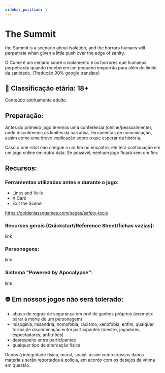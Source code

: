```yaml
---
sidebar_position: 1
---
```


# The Summit

the Summit is a scenario about isolation, and the horrors humans will perpetrate when given a little
push over the edge of sanity. 

O Cume é um cenário sobre o isolamento e os horrores que humanos perpetrarão quando receberem um pequeno empurrão para além do limite da sanidade. (Tradução 90% google translate)



## 🔴 Classificação etária: 18+
Conteúdo estritamente adulto.



## Preparação:
Antes do primeiro jogo teremos uma conferência (online/pessoalmente), onde discutiremos os limites da narrativa, ferramentas de comunicação, assim como uma breve explicação sobre o que esperar da história.

Caso o one-shot não chegue a um fim no encontro, ele terá continuação em um jogo online em outra data. Se possível, nenhum jogo ficará sem um fim.


## Recursos:

### Ferramentas utilizadas antes e durante o jogo:
* Lines and Veils 
* X Card
* Exit the Scene

https://goldenlassogames.com/pages/safety-tools

### Recursos gerais (Quickstart/Reference Sheet/fichas vazias):
link

### Personagens:
link

### Sistema "Powered by Apocalypse":
link



## ⛔️ Em nossos jogos não será tolerado:

* abuso de regras de segurança em prol de ganhos próprios (exemplo: parar a morte de um personagem)
* misoginia, misandria, homofobia, racismo, xenofobia, enfim, qualquer forma de discriminação entre participantes (mestre, jogadores, espectadores, anfitriões)
* desrespeito entre participantes
* qualquer tipo de altercação física

Danos à integridade física, moral, social, assim como crassos danos materiais serão reportados à polícia, em acordo com os desejos da vítima em questão.

